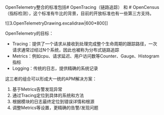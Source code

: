 
OpenTelemetry整合的标准包括# OpenTracing（链路追踪） 和 # OpenCensus（指标检测），这个标准有牛比的背景，目前的开放标准也有一些第三方支持。

![[3.OpenTelemetryDrawing.excalidraw|600*800]]

OpenTelemetry的目标：
-   Tracing：提供了一个请求从接收到处理完成整个生命周期的跟踪路径，一次请求通常过经过N个系统，因此也被称为分布式链路追踪
-   Metrics：例如cpu、请求延迟、用户访问数等Counter、Gauge、Histogram指标
-   Logging：传统的日志，提供精确的系统记录

这三者的组合可以形成大一统的APM解决方案：
1.  基于Metrics告警发现异常
2.  通过Tracing定位到具体的系统和方法
3.  根据模块的日志最终定位到错误详情和根源
4.  调整Metrics等设置，更精确的告警/发现问题